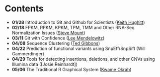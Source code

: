 Contents
========
* **01/28** Introduction to Git and Github for Scientists ([Keith Hughitt](https://github.com/khughitt))
* **02/18** FPKM, RPKM, KPKM, TPM, TMM and Other RNA-Seq Normalization Issues ([Steve Mount](http://www.clfs.umd.edu/labs/mount/))
* **03/11** Git with Confidence ([Lee Mendelowitz](https://github.com/LeeMendelowitz))
* **04/08** Sequence Clustering ([Ted Gibbons](https://github.com/trgibbons))
* **04/22** Prediction of functional variants using SnpEff/SnpSift (Will Gammerdinger)
* **04/29** Tools for detecting insertions, deletions, and other CNVs using Illumina data ([Josie Reinhardt])
* **05/06** The Traditional R Graphical System ([Kwame Okrah](https://github.com/kokrah))

